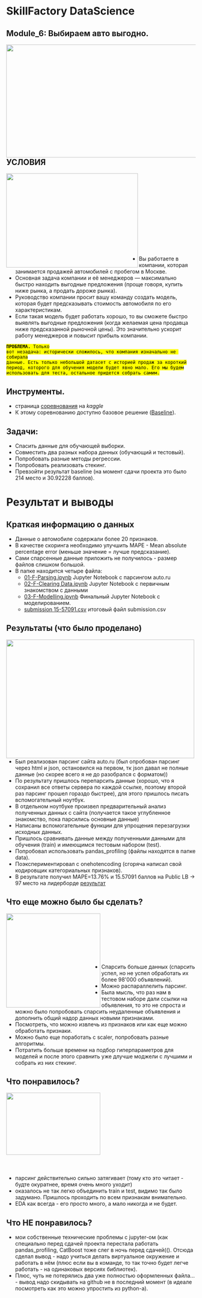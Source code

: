 # SkillFactory DataScience
 
## Module_6: Выбираем авто выгодно. 

<img src="https://user-images.githubusercontent.com/78755876/145107275-290d5fd7-b337-4fef-a418-cd300c20b805.png" width="600" height="300" align="left"/><br><br><br><br><br><br><br><br><br><br><br><br><br><br><br>

## УСЛОВИЯ

<img src="https://user-images.githubusercontent.com/78755876/145105518-e1b10713-5f2c-4b08-bf6e-da8a4ea8d82d.png" width="350" height="250" align="left"/><br><br><br><br><br><br><br><br><br><br><br><br>

* Вы работаете в компании, которая занимается продажей автомобилей с пробегом в Москве. 
* Основная задача компании и её менеджеров — максимально быстро находить выгодные предложения (проще говоря, купить ниже рынка, а продать дороже рынка). 
* Руководство компании просит вашу команду создать модель, которая будет предсказывать стоимость автомобиля по его характеристикам.
* Если такая модель будет работать хорошо, то вы сможете быстро выявлять выгодные предложения (когда желаемая цена продавца ниже предсказанной рыночной цены). Это значительно ускорит работу менеджеров и повысит прибыль компании.

<code style="background:yellow;color:black"><b>ПРОБЛЕМА.</b> Только вот незадача: исторически сложилось, что компания изначально не собирала данные. Есть только небольшой датасет с историей продаж за короткий период, которого для обучения модели будет явно мало. Его мы будем использовать для теста, остальное придется собрать самим.</code>

## Инструменты.
* страница [соревнования](https://www.kaggle.com/account/login?ReturnUrl=%2Ft%2F841c9bc848214c9d82c7628b7d345d56) на <i>kaggle</i>
* К этому соревнованию доступно базовое решение ([Baseline](https://www.kaggle.com/itslek/baseline-sf-dst-car-price-prediction-v16)).

## Задачи: 
* Спасить данные для обучающей выборки.
* Совместить два разных набора данных (обучающий и тестовый).
* Попробовать разные методы регрессии.
* Попробовать реализовать стекинг.
* Превзойти результат baseline (на момент сдачи проекта это было 214 место и 30.92228 баллов).

# Результат и выводы

## Краткая информацию о данных
* Данные о автомобиле содержали более 20 признаков.
* В качестве скоринга необходимо улучшить MAPE - Mean absolute percentage error (меньше значение = лучше предсказание). 
* Сами спарсенные данные приложить не получилось - размер файлов слишком большой.
* В папке находится четыре файла:
   *   [01-F-Parsing.ipynb](https://github.com/Sergey-51/skillfactory_rds/blob/master/Module_6/01-F-Parsing.ipynb) Jupyter Notebook с парсингом auto.ru
   *   [02-F-Clearing Data.ipynb](https://github.com/Sergey-51/skillfactory_rds/blob/master/Module_6/02-F-Clearing%20Data.ipynb) Jupyter Notebook с первичным знакомством с данными
   *   [03-F-Modelling.ipynb](https://github.com/Sergey-51/skillfactory_rds/blob/master/Module_6/03-F-Modelling.ipynb) Финальный Jupyter Notebook с моделированием.
   *   [submission 15-57091.csv](https://github.com/Sergey-51/skillfactory_rds/blob/master/Module_6/submission%2015-57091.csv) итоговый файл submission.csv

## Результаты (что было проделано)
<img src="https://user-images.githubusercontent.com/78755876/145108813-06c7c52b-efe2-48da-b52e-2a8541293d17.png" width="500" height="315" align="left"/><br><br><br><br><br><br><br>

* Был реализован парсинг сайта auto.ru (был опробован парсинг через html и json, остановился на первом, тк json давал не полные данные (но скорее всего я не до разобрался с форматом))
* По результату пришлось перепарсить данные (хорошо, что я сохранил все ответы сервера по каждой ссылке, поэтому второй раз парсинг прошел гораздо быстрее), для этого пришлось писать вспомогательный ноутбук.
* В отдельном ноутбуке произвел предварительный анализ полученных данных с сайта (получается такое углубленное знакомство, пока парсились основные данные)
* Написаны вспомогательные функции для упрощения перезагрузки исходных данных.
* Пришлось сравнивать данные между полученными данными для обучения (train) и имеющимся тестовым набором (test).
* Попробовал использовать pandas_profiling (файлы находятся в папке data).
* Поэкспериментировал с onehotencoding (сгоряча написал свой кодировщик категориальных признаков).
* В результате получил MAPE=13.76% и 15.57091 баллов на Public LB -> 97 место на лидерборде [результат](https://twitter.com/intent/tweet?text=Rank%2097%20on%20%23kaggle.%20I%27ll%20sleep%20when%20I%27m%20dead.%20https%3A%2F%2Fkaggle.com%2Fc%2Fsf-dst-car-price-prediction)

## Что еще можно было бы сделать?

<img src="https://user-images.githubusercontent.com/78755876/145108486-290b8db7-e8c4-48c1-8bee-eec7ff939e49.png" width="250" height="250" align="left"/><br><br><br><br><br><br><br>

* Спарсить больше данных (спарсить успел, но не успел обработать их более 98'000 объявлений).
* Можно распараллелить парсинг.
* Была мысль, что раз нам в тестовом наборе дали ссылки на объявления, то это не спроста и можно было попробовать спарсить неудаленные объявления и дополнить общий надор данных новыми признаками.
* Посмотреть, что можно извлечь из признаков или как еще можно обработать признаки.
* Можно было еще поработать с scaler, попробовать разные алгоритмы.
* Потратить больше времени на подбор гиперпараметров для моделей и после этого сравнить уже длучше моджели с лучшими и собрать из них стекинг.

## Что понравилось?
<img src="https://user-images.githubusercontent.com/78755876/145109153-7f0a2f61-eea4-4e7c-9bc5-0622d1822fbb.png" width="250" height="165" align="left"/><br><br><br><br><br><br><br><br><br><br><br><br>

* парсинг действительно сильно затягивает (тому кто это читает - будте окуратнее, время очень много уходит)
* оказалось не так легко объединить train и test, видимо так было задумано. Пришлось проходить по всем признакам внимательно.
* EDA как всегда - его просто много, а мало никогда и не будет.

## Что НЕ понравилось?
* мои собственные технические проблемы с jupyter-ом (как специально перед сдачей проекта перестала работать pandas_profiling, CatBoost тоже слег в ночь перед сдачей((). Отсюда сделал вывод - надо учиться делать виртуальное окружение и работать в нём (плюс если вы в команде, то так точно будет легче работать - на одинаковых версиях библиотек). 
* Плюс, чуть не потерялись два уже полностью оформленных файла... - вывод надо скидывать на github не в последний момент (в идеале посмотреть как это можно упростить из python-а).
